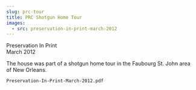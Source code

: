 ```yaml
---
slug: prc-tour
title: PRC Shotgun Home Tour
images:
  - src: preservation-in-print-march-2012
---
```

Preservation In Print  
March 2012

The house was part of a shotgun home tour in the Faubourg St. John area of New Orleans.

`Preservation-In-Print-March-2012.pdf`
